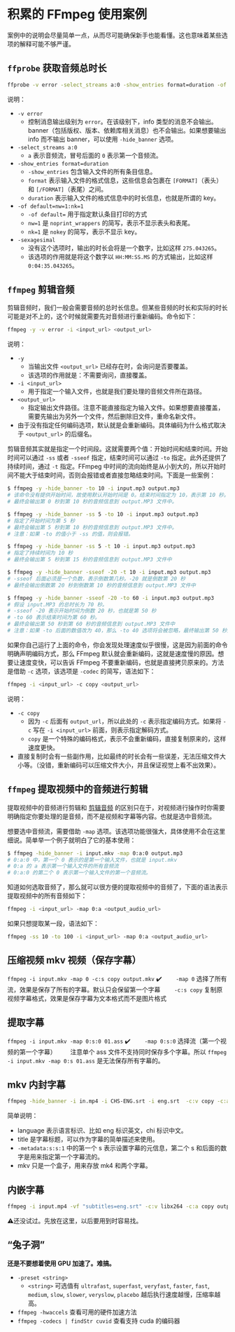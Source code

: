 <!-- spell-checker:word cuda cuvid hwaccels -->
<!-- spell-checker:enableCompoundWords -->

# 积累的 FFmpeg 使用案例

案例中的说明会尽量简单一点，从而尽可能确保新手也能看懂。这也意味着某些选项的解释可能不够严谨。

## `ffprobe` 获取音频总时长

```sh
ffprobe -v error -select_streams a:0 -show_entries format=duration -of default=nw=1:nk=1 -sexagesimal <input_url>
```

说明：

- `-v error`
    - 控制消息输出级别为 `error`。在该级别下，info 类型的消息不会输出。banner（包括版权、版本、依赖库相关消息）也不会输出。如果想要输出 info 而不输出 banner，可以使用 `-hide_banner` 选项。
- `-select_streams a:0`
    - `a` 表示音频流，冒号后面的 `0` 表示第一个音频流。
- `-show_entries format=duration`
    - `-show_entries` 包含输入文件的所有条目信息。
    - `format` 表示输入文件的格式信息，这些信息会包裹在 `[FORMAT]`（表头） 和 `[/FORMAT]`（表尾）之间。
    - `duration` 表示输入文件的格式信息中的时长信息，也就是所谓的 key。
- `-of default=nw=1:nk=1`
    - `-of default=` 用于指定默认条目打印的方式
    - `nw=1` 是 `noprint_wrappers` 的简写，表示不显示表头和表尾。
    - `nk=1` 是 `nokey` 的简写，表示不显示 key。
- `-sexagesimal`
    - 没有这个选项时，输出的时长会将是一个数字，比如这样 `275.043265`。
    - 该选项的作用就是将这个数字以 `HH:MM:SS.MS` 的方式输出，比如这样 `0:04:35.043265`。

## `ffmpeg` 剪辑音频

剪辑音频时，我们一般会需要音频的总时长信息。但某些音频的时长和实际的时长可能是对不上的，这个时候就需要先对音频进行重新编码。命令如下：

```sh
ffmpeg -y -v error -i <input_url> <output_url>
```

说明：

- `-y`
    - 当输出文件 `<output_url>` 已经存在时，会询问是否要覆盖。
    - 该选项的作用就是：不需要询问，直接覆盖。
- `-i <input_url>`
    - 用于指定一个输入文件，也就是我们要处理的音频文件所在路径。
- `<output_url>`
    - 指定输出文件路径。注意不能直接指定为输入文件。如果想要直接覆盖，需要先输出为另外一个文件，然后删除旧文件，重命名新文件。
- 由于没有指定任何编码选项，默认就是会重新编码。具体编码为什么格式取决于 `<output_url>` 的后缀名。

剪辑音频其实就是指定一个时间段。这就需要两个值：开始时间和结束时间。开始时间可以通过 `-ss` 或者 `-sseof` 指定，结束时间可以通过 `-to` 指定。此外还提供了持续时间，通过 `-t` 指定。FFmpeg 中时间的流向始终是从小到大的，所以开始时间不能大于结束时间，否则会报错或者直接忽略结束时间。下面是一些案例：

```sh
$ ffmpeg -y -hide_banner -to 10 -i input.mp3 output.mp3
# 该命令没有提供开始时间，故使用默认开始时间是 0。结束时间指定为 10，表示第 10 秒。
# 最终会输出第 0 秒到第 10 秒的音频信息到 output.MP3 文件中。

$ ffmpeg -y -hide_banner -ss 5 -to 10 -i input.mp3 output.mp3
# 指定了开始时间为第 5 秒
# 最终会输出第 5 秒到第 10 秒的音频信息到 output.MP3 文件中。
# 注意：如果 -to 的值小于 -ss 的值，则会报错。

$ ffmpeg -y -hide_banner -ss 5 -t 10 -i input.mp3 output.mp3
# 指定了持续时间为 10 秒
# 最终会输出第 5 秒到第 15 秒的音频信息到 output.MP3 文件中

$ ffmpeg -y -hide_banner -sseof -20 -t 10 -i input.mp3 output.mp3
# -sseof 后面必须是一个负数，表示倒数第几秒。-20 就是倒数第 20 秒
# 最终会输出倒数第 20 秒到倒数第 10 秒的音频信息到 output.MP3 文件中

$ ffmpeg -y -hide_banner -sseof -20 -to 60 -i input.mp3 output.mp3
# 假设 input.MP3 的总时长为 70 秒。
# -sseof -20 表示开始时间为倒数 20 秒，也就是第 50 秒
# -to 60 表示结束时间为第 60 秒。
# 最终会输出第 50 秒到第 60 秒的音频信息到 output.MP3 文件中
# 注意：如果 -to 后面的数值改为 40，那么 -to 40 选项将会被忽略，最终输出第 50 秒到第 70 秒的音频信息。
```

如果你自己运行了上面的命令，你会发现处理速度似乎很慢，这是因为前面的命令明确声明编码方式，那么 FFmpeg 默认就会重新编码，这就是速度慢的原因。想要让速度变快，可以告诉 FFmpeg 不要重新编码，也就是直接拷贝原来的。方法是借助 `-c` 选项，该选项是 `-codec` 的简写，语法如下：

```sh
ffmpeg -i <input_url> -c copy <output_url>
```

说明：

- `-c copy`
    - 因为 `-c` 后面有 `output_url`，所以此处的 `-c` 表示指定编码方式。如果将 `-c` 写在 `-i <input_url>` 前面，则表示指定解码方式。
    - `copy` 是一个特殊的编码格式，表示不会重新编码，直接复制原来的，这样速度更快。
- 直接复制时会有一些副作用，比如最终的时长会有一些误差，无法压缩文件大小等。（没错，重新编码可以压缩文件大小，并且保证视觉上看不出效果）。

## `ffmpeg` 提取视频中的音频进行剪辑

提取视频中的音频进行剪辑和 [剪辑音频](#ffmpeg-剪辑音频) 的区别只在于，对视频进行操作时你需要明确指定你要处理的是音频，而不是视频和字幕等内容。也就是选中音频流。

想要选中音频流，需要借助 `-map` 选项。该选项功能很强大，具体使用不会在这里细说。简单举一个例子就明白了它的基本使用：

```sh
$ ffmpeg -hide_banner -i input.mkv -map 0:a:0 output.mp3
# 0:a:0 中，第一个 0 表示的是第一个输入文件，也就是 input.mkv
# 0:a 的 a 表示第一个输入文件的所有音频流
# 0:a:0 的第二个 0 表示第一个输入文件的第一个音频流。
```

知道如何选取音频了，那么就可以很方便的提取视频中的音频了，下面的语法表示提取视频中的所有音频如下：

```sh
ffmpeg -i <input_url> -map 0:a <output_audio_url>
```

如果只想提取某一段，语法如下：

```sh
ffmpeg -ss 10 -to 100 -i <input_url> -map 0:a <output_audio_url>
```

## 压缩视频 mkv 视频（保存字幕）

`ffmpeg -i input.mkv -map 0 -c:s copy output.mkv` ✔️
&emsp;&emsp;`-map 0` 选择了所有流，效果是保存了所有的字幕。默认只会保留第一个字幕
&emsp;&emsp;`-c:s copy` 复制原视频字幕格式，效果是保存字幕为文本格式而不是图片格式

## 提取字幕

`ffmpeg -i input.mkv -map 0:s:0 01.ass` ✔️
&emsp;&emsp;`-map 0:s:0` 选择流（第一个视频的第一个字幕）
&emsp;&emsp;注意单个 ass 文件不支持同时保存多个字幕。所以 `ffmpeg -i input.mkv -map 0:s 01.ass` 是无法保存所有字幕的。

## mkv 内封字幕

```sh
ffmpeg -hide_banner -i in.mp4 -i CHS-ENG.srt -i eng.srt  -c:v copy -c:a copy -c:s copy -map 0 -map 1 -map 2 -metadata:s:s:0 language=chi -metadata:s:s:0 title="中英双语字幕" -metadata:s:s:1 language=eng -metadata:s:s:1 title="纯英字幕"  out.mkv
```

简单说明：

- language 表示语言标识、比如 eng 标识英文，chi 标识中文。
- title 是字幕标题，可以作为字幕的简单描述来使用。
- `-metadata:s:s:1` 中的第一个 s 表示设置字幕的元信息，第二个 s 和后面的数字是用来指定第一个字幕流的。
- mkv 只是一个盒子，用来存放 mk4 和两个字幕。

## 内嵌字幕

```sh
ffmpeg -i input.mp4 -vf "subtitles=eng.srt" -c:v libx264 -c:a copy output_with_embedded_subs.mp4
```

⚠️还没试过。先放在这里，以后要用到时容易找。

## “兔子洞”

**还是不要想着使用 GPU 加速了。难搞。**

- `-preset <string>`
    - `<string>` 可选值有 `ultrafast`, `superfast`, `veryfast`, `faster`, `fast`, `medium`, `slow`, `slower`, `veryslow`, `placebo` 越后执行速度越慢，压缩率越高。
- `ffmpeg -hwaccels` 查看可用的硬件加速方法
- `ffmpeg -codecs | findStr cuvid` 查看支持 cuda 的编码器
